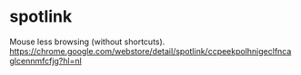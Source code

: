 # spotlink
Mouse less browsing (without shortcuts). https://chrome.google.com/webstore/detail/spotlink/ccpeekpolhnigeclfncaglcennmfcfjg?hl=nl
